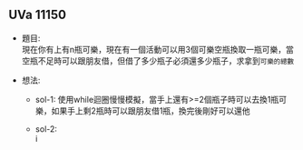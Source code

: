 ## UVa 11150

* 題目:  
  現在你有上有n瓶可樂，現在有一個活動可以用3個可樂空瓶換取一瓶可樂，當空瓶不足時可以跟朋友借，但借了多少瓶子必須還多少瓶子，求拿到`可樂的總數`
  
* 想法:
  * sol-1:
    使用while迴圈慢慢模擬，當手上還有>=2個瓶子時可以去換1瓶可樂，如果手上剩2瓶時可以跟朋友借1瓶，換完後剛好可以還他
  
  * sol-2:  
    i
